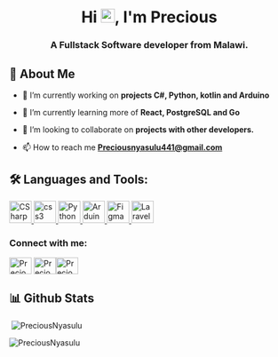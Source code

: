 <h1 align="center">Hi <img src="https://media.giphy.com/media/hvRJCLFzcasrR4ia7z/giphy.gif" height="25px">, I'm Precious</h1>
<h3 align="center">A Fullstack Software developer from Malawi.</h3>




## 🙋 About Me


- 🔭   I’m currently working on **projects C#, Python, kotlin and Arduino**

- 🌱 I’m currently learning more of **React, PostgreSQL and Go**

- 👯 I’m looking to collaborate on **projects with other developers.**

- 📫 How to reach me **<a href="mailto:Preciousnyasulu441@gmail.com"> Preciousnyasulu441@gmail.com</a>**



## 🛠️ Languages and Tools:
<p align="left"> <a href="https://learn.microsoft.com/en-us/dotnet/csharp/" target="_blank" rel="noreferrer"> <img src="https://img.icons8.com/color/344/c-sharp-logo.png" alt="CSharp" width="40" height="40"/> </a> <a href="https://kotlinlang.org/" target="_blank" rel="noreferrer"> <img src="https://img.icons8.com/color/344/kotlin.png" alt="css3" width="40" height="40"/> </a> <a href="https://www.python.org/" target="_blank" rel="noreferrer"> <img src="https://img.icons8.com/color/344/python--v2.png" alt="Python" width="40" height="40"/> </a> <a href="https://img.icons8.com/color/344/arduino.png" alt="html5" width="40" height="40"/> </a> <a href="https://www.arduino.cc/" target="_blank" rel="noreferrer"> <img src="https://img.icons8.com/color/344/arduino.png" alt="Arduino" width="40" height="40"/> </a> <a href="https://www.figma.com/" target="_blank" rel="noreferrer"> <img src="https://img.icons8.com/color/344/figma.png" alt="Figma" width="40" height="40"/> </a> <a href="https://laravel.com" target="_blank" rel="noreferrer"> <img src="https://laravel.com/img/logomark.min.svg" alt="Laravel" width="40" height="40"/> </a> </p>

<h3 align="left">Connect with me:</h3>
<p align="left">

<a href="https://twitter.com/theebyter" target="blank"><img align="center" src="https://raw.githubusercontent.com/rahuldkjain/github-profile-readme-generator/master/src/images/icons/Social/twitter.svg" alt="PreciousNyasulu" height="30" width="40" /></a>
<a href="https://www.linkedin.com/in/precious-nyasulu-356942155" target="blank"><img align="center" src="https://raw.githubusercontent.com/rahuldkjain/github-profile-readme-generator/master/src/images/icons/Social/linked-in-alt.svg" alt="PreciousNyasulu" height="30" width="40" /></a><a href="https://dev.to/preciousnyasulu" target="blank"><img align="center" src="https://raw.githubusercontent.com/rahuldkjain/github-profile-readme-generator/master/src/images/icons/Social/devto.svg" alt="PreciousNyasulu" height="30" width="40" /></a>
</p>

## 📊 Github Stats
<p>&nbsp;<img align="center" src="https://github-readme-stats.vercel.app/api?username=preciousnyasulu&show_icons=true&locale=en&bg_color=0D1117" alt="PreciousNyasulu" /></p>
<p><img align="left" src="https://github-readme-stats.vercel.app/api/top-langs?username=preciousnyasulu&show_icons=true&locale=en&layout=compact&bg_color=0D1117" alt="PreciousNyasulu" /></p>


